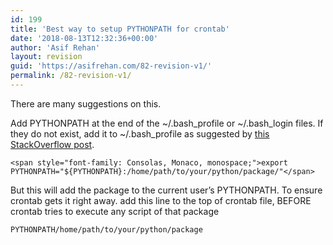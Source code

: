 ```yaml
---
id: 199
title: 'Best way to setup PYTHONPATH for crontab'
date: '2018-08-13T12:32:36+00:00'
author: 'Asif Rehan'
layout: revision
guid: 'https://asifrehan.com/82-revision-v1/'
permalink: /82-revision-v1/
---
```


There are many suggestions on this.

Add PYTHONPATH at the end of the ~/.bash\_profile or ~/.bash\_login files. If they do not exist, add it to ~/.bash\_profile as suggested by [this StackOverflow post](https://web.archive.org/web/20170607032258/http://stackoverflow.com/questions/3402168/permanently-add-a-directory-to-pythonpath).

```
<span style="font-family: Consolas, Monaco, monospace;">export PYTHONPATH="${PYTHONPATH}:/home/path/to/your/python/package/"</span>
```

But this will add the package to the current user’s PYTHONPATH. To ensure crontab gets it right away. add this line to the top of crontab file, BEFORE crontab tries to execute any script of that package

```
PYTHONPATH/home/path/to/your/python/package
```